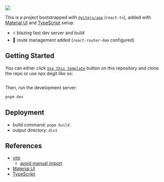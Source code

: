 <img src="https://og.sznm.dev/api/generate?heading=Vite%2C+React-TS%2C++Material+UI&text=React+Vite+template+with+Material+UI+and+TypeScript+setup&template=color&center=true" />

This is a project bootstrapped with [`@vitejs/app`](https://vitejs.dev/guide/#scaffolding-your-first-vite-project) (`react-ts`), added with [Material UI](https://mui.com/) and [TypeScript](https://www.typescriptlang.org) setup.

- ⚡ blazing fast dev server and build
- 🔗 route management added (`react-router-dom` configured)

## Getting Started

You can either click [`Use this template`](https://github.com/Acadbek/vite-react-ts-mui-setup/) button on this repository and clone the repo or use npx degit like so:

```bash

```

Then, run the development server:

```bash
pnpm dev
```

## Deployment

- build command: `pnpm build`
- output directory: `dist`

## References

- [vite](https://vitejs.dev)
  - [avoid manual import](https://vitejs.dev/guide/features.html#jsx)
- [Material UI](https://mui.com/)
- [TypeScript](https://www.typescriptlang.org)
